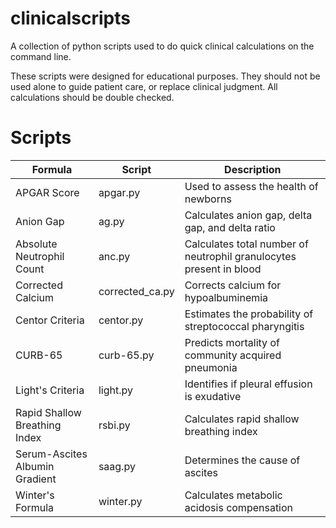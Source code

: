 # clinicalscripts
A collection of python scripts used to do quick clinical calculations on the command line.

These scripts were designed for educational purposes. They should not be used alone to guide patient care, or replace clinical judgment. All calculations should be double checked.

# Scripts

|Formula|Script|Description|
|---|---|---|
|APGAR Score|apgar.py|Used to assess the health of newborns|
|Anion Gap|ag.py|Calculates anion gap, delta gap, and delta ratio|
|Absolute Neutrophil Count|anc.py|Calculates total number of neutrophil granulocytes present in blood|
|Corrected Calcium|corrected_ca.py|Corrects calcium for hypoalbuminemia|
|Centor Criteria|centor.py|Estimates the probability of streptococcal pharyngitis|
|CURB-65|curb-65.py|Predicts mortality of community acquired pneumonia|
|Light's Criteria|light.py|Identifies if pleural effusion is exudative|
|Rapid Shallow Breathing Index|rsbi.py|Calculates rapid shallow breathing index|
|Serum-Ascites Albumin Gradient|saag.py|Determines the cause of ascites|
|Winter's Formula|winter.py|Calculates metabolic acidosis compensation|